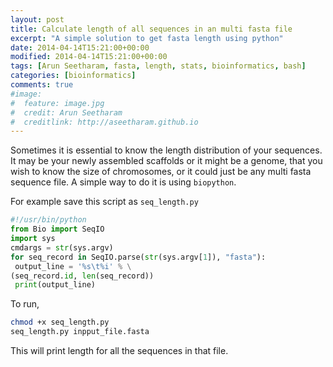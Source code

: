 ```yaml
---
layout: post
title: Calculate length of all sequences in an multi fasta file
excerpt: "A simple solution to get fasta length using python"
date: 2014-04-14T15:21:00+00:00
modified: 2014-04-14T15:21:00+00:00
tags: [Arun Seetharam, fasta, length, stats, bioinformatics, bash]
categories: [bioinformatics]
comments: true
#image:
#  feature: image.jpg
#  credit: Arun Seetharam
#  creditlink: http://aseetharam.github.io
---
```


Sometimes it is essential to know the length distribution of your sequences. It may be your newly assembled scaffolds or it might be a genome, that you wish to know the size of chromosomes, or it could just be any multi fasta sequence file. A simple way to do it is using `biopython`.

For example save this script as `seq_length.py`

```python
#!/usr/bin/python
from Bio import SeqIO
import sys
cmdargs = str(sys.argv)
for seq_record in SeqIO.parse(str(sys.argv[1]), "fasta"):
 output_line = '%s\t%i' % \
(seq_record.id, len(seq_record))
 print(output_line)
```

To run,

```bash
chmod +x seq_length.py
seq_length.py inpput_file.fasta
```

This will print length for all the sequences in that file.
